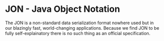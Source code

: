 # JON - Java Object Notation

The JON is a non-standard data serialization format nowhere used but in our blazingly fast, world-changing applications.
Because we find JON to be fully self-explainatory there is no such thing as an official specification.
